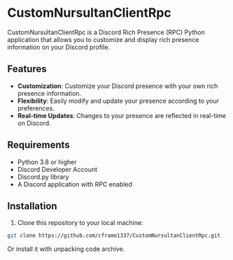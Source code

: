 # CustomNursultanClientRpc

CustomNursultanClientRpc is a Discord Rich Presence (RPC) Python application that allows you to customize and display rich presence information on your Discord profile.

## Features

- **Customization**: Customize your Discord presence with your own rich presence information.
- **Flexibility**: Easily modify and update your presence according to your preferences.
- **Real-time Updates**: Changes to your presence are reflected in real-time on Discord.

## Requirements

- Python 3.8 or higher
- Discord Developer Account
- Discord.py library
- A Discord application with RPC enabled

## Installation

1. Clone this repository to your local machine:

```bash
git clone https://github.com/cframe1337/CustomNursultanClientRpc.git
```
Or install it with unpacking code archive.
